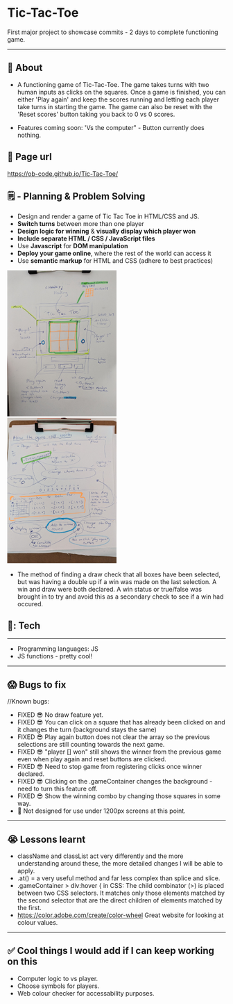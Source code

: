 # Tic-Tac-Toe
First major project to showcase commits - 2 days to complete functioning game. 

 ---
## :page_facing_up: About
- A functioning game of Tic-Tac-Toe. The game takes turns with two human inputs as clicks on the squares. Once a game is finished, you can either 'Play again' and keep the scores running and letting each player take turns in starting the game. The game can also be reset with the 'Reset scores' button taking you back to 0 vs 0 scores. 

- Features coming soon: 'Vs the computer" - Button currently does nothing. 


## :fishing_pole_and_fish: Page url
https://ob-code.github.io/Tic-Tac-Toe/ 



## 🗒️ - Planning & Problem Solving
- Design and render a game of Tic Tac Toe in HTML/CSS and JS. 
- **Switch turns** between more than one player
- **Design logic for winning** & **visually display which player won**
- **Include separate HTML / CSS / JavaScript files**
- Use **Javascript** for **DOM manipulation**
- **Deploy your game online**, where the rest of the world can access it
- Use **semantic markup** for HTML and CSS (adhere to best practices)

<img src="./images/wireframe.jpeg" alt="drawing" width="50%" heigh="50%"/>
<img src="./images/flow%20chart.jpeg" alt="flow" width="50%" heigh="50%"/>

- The method of finding a draw check that all boxes have been selected, but was having a double up if a win was made on the last selection. A win and draw were both declared. A win status or true/false was brought in to try and avoid this as a secondary check to see if a win had occured. 

## 🧰: Tech
---
- Programming languages: JS
- JS functions - pretty cool!
---

## :scream: Bugs to fix
//Known bugs:
- FIXED :sunglasses: No draw feature yet.
- FIXED :sunglasses: You can click on a square that has already been clicked on and it changes the turn (background stays the same)
- FIXED :sunglasses: Play again button does not clear the array so the previous selections are still counting towards the next game. 
- FIXED :sunglasses: "player [] won" still shows the winner from the previous game even when play again and reset buttons are clicked. 
- FIXED :sunglasses: Need to stop game from registering clicks once winner declared. 
- FIXED :sunglasses: Clicking on the .gameContainer changes the background - need to turn this feature off. 
- FIXED :sunglasses: Show the winning combo by changing those squares in some way.
- :bug: Not designed for use under 1200px screens at this point. 


---
## :sob: Lessons learnt
- className and classList act very differently and the more understanding around these, the more detailed changes I will be able to apply. 
- .at() = a very useful method and far less complex than splice and slice. 
- .gameContainer > div:hover { in CSS: The child combinator (>) is placed between two CSS selectors. It matches only those elements matched by the second selector that are the direct children of elements matched by the first.
- https://color.adobe.com/create/color-wheel Great website for looking at colour values. 

---
## :white_check_mark: Cool things I would add if I can keep working on this
- Computer logic to vs player.
- Choose symbols for players.
- Web colour checker for accessability purposes.